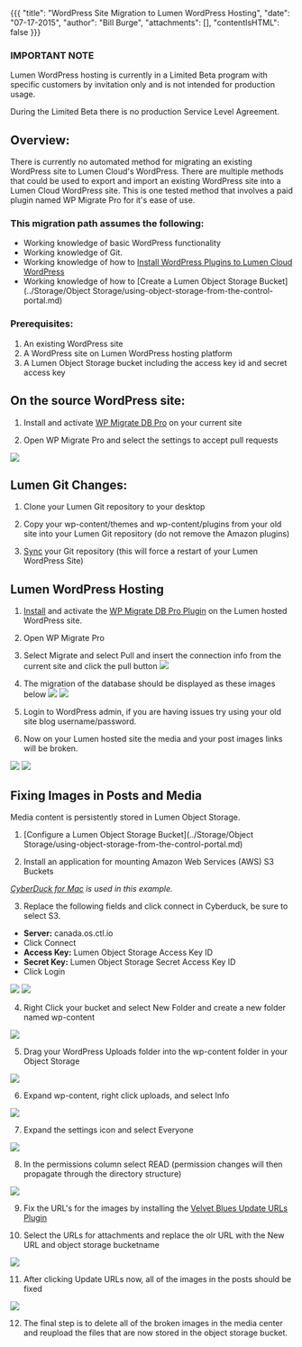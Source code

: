 {{{
  "title": "WordPress Site Migration to Lumen WordPress Hosting",
  "date": "07-17-2015",
  "author": "Bill Burge",
  "attachments": [],
  "contentIsHTML": false
}}}
### IMPORTANT NOTE

Lumen WordPress hosting is currently in a Limited Beta program with specific customers by invitation only and is not intended for production usage.

During the Limited Beta there is no production Service Level Agreement.

## Overview:

There is currently no automated method for migrating an existing WordPress site to Lumen Cloud's WordPress. There are multiple methods that could be used to export and import an existing WordPress site into a Lumen Cloud WordPress site. This is one tested method that involves a paid plugin named WP Migrate Pro for it's ease of use.

### This migration path assumes the following:

* Working knowledge of basic WordPress functionality
* Working knowledge of Git.
* Working knowledge of how to [Install WordPress Plugins to Lumen Cloud WordPress](wordpress-plugin-installation.md)
* Working knowledge of how to [Create a Lumen Object Storage Bucket](../Storage/Object Storage/using-object-storage-from-the-control-portal.md)

### Prerequisites:

1.	An existing WordPress site
2.	A WordPress site on Lumen WordPress hosting platform
3. A Lumen Object Storage bucket including the access key id and secret access key

## On the source WordPress site:

1. Install and activate [WP Migrate DB Pro](https://deliciousbrains.com/wp-migrate-db-pro/) on your current site

2. Open WP Migrate Pro and select the settings to accept pull requests

  ![](../images/wp_site_migration/wp_site_migration_00.png)


## Lumen Git Changes:

1. Clone your Lumen Git repository to your desktop

2. Copy your wp-content/themes and wp-content/plugins from your old site into your Lumen Git repository (do not remove the Amazon plugins)

3. [Sync](https://www.ctl.io/knowledge-base/wordpress/wordpress-site-updates-with-git/) your Git repository (this will force a restart of your Lumen WordPress Site)

## Lumen WordPress Hosting

1. [Install](https://www.ctl.io/knowledge-base/wordpress/wordpress-plugin-installation/) and activate the [WP Migrate DB Pro Plugin](https://deliciousbrains.com/wp-migrate-db-pro/) on the Lumen hosted WordPress site.

2. Open WP Migrate Pro

3. Select Migrate and select Pull and insert the connection info from the current site and click the pull button
![](../images/wp_site_migration/wp_site_migration_01.png)
4. The migration of the database should be displayed as these images below
![](../images/wp_site_migration/wp_site_migration_02.png)
![](../images/wp_site_migration/wp_site_migration_03.png)
5. Login to WordPress admin, if you are having issues try using your old site blog username/password.
6. Now on your Lumen hosted site the media and your post images links will be broken.

  ![](../images/wp_site_migration/wp_site_migration_04.png)
  ![](../images/wp_site_migration/wp_site_migration_05.png)

## Fixing Images in Posts and Media

  Media content is persistently stored in Lumen Object Storage.

1. [Configure a Lumen Object Storage Bucket](../Storage/Object Storage/using-object-storage-from-the-control-portal.md)

2. Install an application for mounting Amazon Web Services (AWS) S3 Buckets

  _[CyberDuck for Mac](https://cyberduck.io) is used in this example._

3. Replace the following fields and click connect in Cyberduck, be sure to select S3.

 * **Server:** canada.os.ctl.io
 * Click Connect
 * **Access Key:** Lumen Object Storage Access Key ID
 * **Secret Key:** Lumen Object Storage Secret Access Key ID
 * Click Login

  ![](../images/wp_site_migration/wp_site_migration_06.png)
  ![](../images/wp_site_migration/wp_site_migration_09.png)

4. Right Click your bucket and select New Folder and create a new folder named wp-content

  ![](../images/wp_site_migration/wp_site_migration_12.png)

5. Drag your WordPress Uploads folder into the wp-content folder in your Object Storage

  ![](../images/wp_site_migration/wp_site_migration_13.png)

6. Expand wp-content, right click uploads, and select Info

  ![](../images/wp_site_migration/wp_site_migration_14.png)

7. Expand the settings icon and select Everyone

  ![](../images/wp_site_migration/wp_site_migration_15.png)

8. In the permissions column select READ (permission changes will then propagate through the directory structure)

  ![](../images/wp_site_migration/wp_site_migration_16.png)

9. Fix the URL's for the images by installing the [Velvet Blues Update URLs Plugin](https://wordpress.org/plugins/velvet-blues-update-urls/)

10. Select the URLs for attachments and replace the olr URL with the New URL and object storage bucketname

  ![](../images/wp_site_migration/wp_site_migration_07.png)

11.	After clicking Update URLs now, all of the images in the posts should be fixed

  ![](../images/wp_site_migration/wp_site_migration_08.png)

12. The final step is to delete all of the broken images in the media center and reupload the files that are now stored in the object storage bucket.
